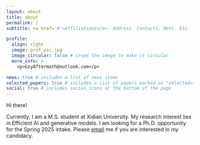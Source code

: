 ```yaml
---
layout: about
title: about
permalink: /
subtitle: <a href='#'>Affiliations</a>. Address. Contacts. Moto. Etc.

profile:
  align: right
  image: prof_pic.jpg
  image_circular: false # crops the image to make it circular
  more_info: >
    <p>GzyAftermath@outlook.com</p>

news: true # includes a list of news items
selected_papers: true # includes a list of papers marked as "selected={true}"
social: true # includes social icons at the bottom of the page
---
```


Hi there!

Currently, I am a M.S. student at Xidian University. My research interest lies in Efficient AI and generative models. I am looking for a Ph.D. opportunity for the Spring 2025 intake. Please [email](mailto:GzyAftermath@outlook.com) me if you are interested in my candidacy.
